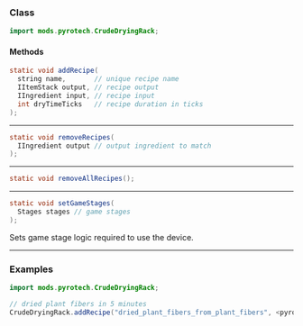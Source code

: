 
### Class

```java
import mods.pyrotech.CrudeDryingRack;
```

#### Methods

```java
static void addRecipe(
  string name,       // unique recipe name
  IItemStack output, // recipe output
  IIngredient input, // recipe input
  int dryTimeTicks   // recipe duration in ticks
);
```


---


```java
static void removeRecipes(
  IIngredient output // output ingredient to match
);
```


---


```java
static void removeAllRecipes();
```


---


```java
static void setGameStages(
  Stages stages // game stages
);
```

Sets game stage logic required to use the device.

---


### Examples

```java
import mods.pyrotech.CrudeDryingRack;

// dried plant fibers in 5 minutes
CrudeDryingRack.addRecipe("dried_plant_fibers_from_plant_fibers", <pyrotech:material:13>, <pyrotech:material:12>, 5 * 60 * 20);
```
